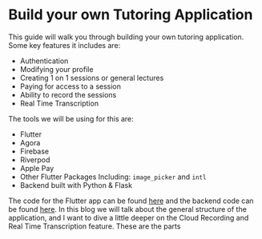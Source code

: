 # Build your own Tutoring Application

This guide will walk you through building your own tutoring application. Some key features it includes are:
* Authentication
* Modifying your profile
* Creating 1 on 1 sessions or general lectures
* Paying for access to a session
* Ability to record the sessions
* Real Time Transcription 

The tools we will be using for this are:
* Flutter
* Agora
* Firebase
* Riverpod
* Apple Pay
* Other Flutter Packages Including: `image_picker` and `intl`
* Backend built with Python & Flask

The code for the Flutter app can be found [here](https://github.com/tadaspetra/tutor) and the backend code can be found [here](https://github.com/tadaspetra/agora-server). In this blog we will talk about the general structure of the application, and I want to dive a little deeper on the Cloud Recording and Real Time Transcription feature. These are the parts 